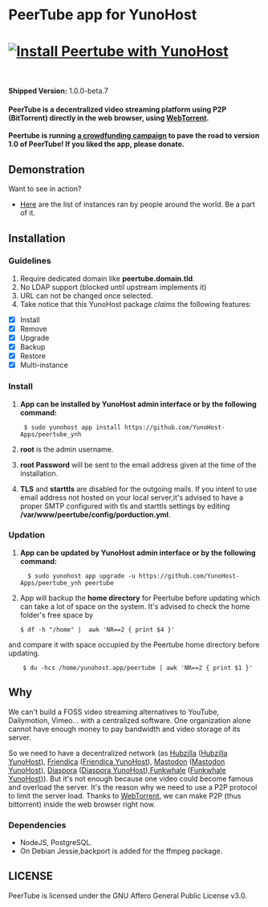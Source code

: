 # PeerTube app for YunoHost

[![Install Peertube with YunoHost](https://install-app.yunohost.org/install-with-yunohost.png)](https://install-app.yunohost.org/?app=Peertube)<br><br>
=======

**Shipped Version:** 1.0.0-beta.7


<h4>
PeerTube is a decentralized video streaming platform using P2P (BitTorrent) directly in the web browser, using <a href="https://github.com/feross/webtorrent">WebTorrent</a>.
</h4>

<p>
<strong>Peertube is running <a href="https://www.kisskissbankbank.com/en/projects/peertube-a-free-and-federated-video-platform">a crowdfunding campaign</a> to pave the road to version 1.0 of PeerTube! If you liked the app, please donate.</strong>
</p>

## Demonstration

Want to see in action?

   * [Here](http://peertube.cpy.re) are the list of instances ran by people around the world. Be a part of it.
   

## Installation

### Guidelines 

 1. Require dedicated domain like **peertube.domain.tld**.
 1. No LDAP support (blocked until upstream implements it)
 1. URL can not be changed once selected.
 1. Take notice that this YunoHost package *claims* the following features:
   - [x] Install
   - [x] Remove
   - [X] Upgrade
   - [X] Backup
   - [X] Restore
   - [X] Multi-instance
   
### Install

 1. **App can be installed by YunoHost admin interface or by the following command:**

         $ sudo yunohost app install https://github.com/YunoHost-Apps/peertube_ynh
 1. **root** is the admin username.
 1. **root Password** will be sent to the email address given at the time of the installation.
 1. **TLS** and **starttls** are disabled for the outgoing mails. If you intent to use email address not hosted on your local server,it's advised to have a proper SMTP configured with tls and starttls settings by editing **/var/www/peertube/config/porduction.yml**.
 
 ### Updation
 1. **App can be updated by YunoHost admin interface or by the following command:**
          
          $ sudo yunohost app upgrade -u https://github.com/YunoHost-Apps/peertube_ynh peertube
 1. App will backup the **home directory** for Peertube before updating which can take a lot of space on the system. It's advised to check the home folder's free space by
        
        $ df -h "/home" |  awk 'NR==2 { print $4 }'
  and compare it with space occupied by the Peertube home directory before updating.
        
        $ du -hcs /home/yunohost.app/peertube | awk 'NR==2 { print $1 }'
 
 ## Why

We can't build a FOSS video streaming alternatives to YouTube, Dailymotion, Vimeo... with a centralized software. One organization alone cannot have enough money to pay bandwidth and video storage of its server.

So we need to have a decentralized network (as [Hubzilla](https://project.hubzilla.org/page/hubzilla/hubzilla-project) ([Hubzilla YunoHost](https://github.com/YunoHost-Apps/hubzilla_ynh)), [Friendica](http://friendi.ca/) ([Friendica YunoHost](https://github.com/YunoHost-Apps/friendica_ynh)), [Mastodon](https://github.com/tootsuite/mastodon) ([Mastodon YunoHost](https://github.com/YunoHost-Apps/mastodon_ynh)), [Diaspora](https://github.com/diaspora/diaspora) ([Diaspora YunoHost](https://github.com/YunoHost-Apps/diaspora_ynh)),[Funkwhale](https://funkwhale.audio) ([Funkwhale YunoHost](https://github.com/YunoHost-Apps/funkwhale_ynh))).
But it's not enough because one video could become famous and overload the server.
It's the reason why we need to use a P2P protocol to limit the server load.
Thanks to [WebTorrent](https://github.com/feross/webtorrent), we can make P2P (thus bittorrent) inside the web browser right now.

### Dependencies

  * NodeJS, PostgreSQL.
  * On Debian Jessie,backport is added for the ffmpeg package.

## LICENSE

PeerTube is licensed under the GNU Affero General Public License v3.0.
